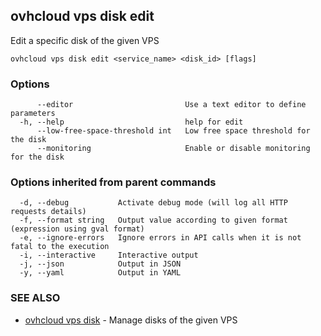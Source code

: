 ## ovhcloud vps disk edit

Edit a specific disk of the given VPS

```
ovhcloud vps disk edit <service_name> <disk_id> [flags]
```

### Options

```
      --editor                         Use a text editor to define parameters
  -h, --help                           help for edit
      --low-free-space-threshold int   Low free space threshold for the disk
      --monitoring                     Enable or disable monitoring for the disk
```

### Options inherited from parent commands

```
  -d, --debug           Activate debug mode (will log all HTTP requests details)
  -f, --format string   Output value according to given format (expression using gval format)
  -e, --ignore-errors   Ignore errors in API calls when it is not fatal to the execution
  -i, --interactive     Interactive output
  -j, --json            Output in JSON
  -y, --yaml            Output in YAML
```

### SEE ALSO

* [ovhcloud vps disk](ovhcloud_vps_disk.md)	 - Manage disks of the given VPS

